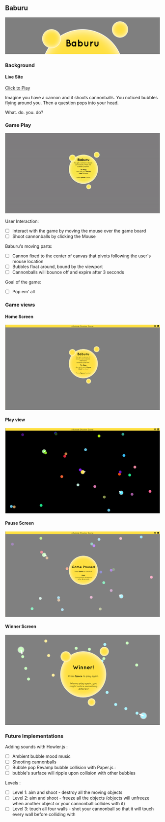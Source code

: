 ## Baburu

![header](./icons/header.png)

### Background
#### Live Site
[Click to Play](https://iamsammak.github.io/baburu/)

Imagine you have a cannon and it shoots cannonballs. You noticed bubbles flying around you. Then a question pops into your head.

What. do. you. do?

### Game Play

![game_play]

User Interaction:

- [ ] Interact with the game by moving the mouse over the game board
- [ ] Shoot cannonballs by clicking the Mouse

Baburu's moving parts:

- [ ] Cannon fixed to the center of canvas that pivots following the user's mouse location
- [ ] Bubbles float around, bound by the viewport
- [ ] Cannonballs will bounce off and expire after 3 seconds

Goal of the game:

- [ ] Pop em' all

### Game views

#### Home Screen
![homepage]

#### Play view
![gameview]

#### Pause Screen
![paused]

#### Winner Screen
![winner]

### Future Implementations

Adding sounds with Howler.js :
- [ ] Ambient bubble mood music
- [ ] Shooting cannonballs
- [ ] Bubble pop
Revamp bubble collision with Paper.js :
- [ ] bubble's surface will ripple upon collision with other bubbles

Levels :

- [ ] Level 1: aim and shoot - destroy all the moving objects
- [ ] Level 2: aim and shoot - freeze all the objects (objects will unfreeze when another object or your cannonball collides with it)
- [ ] Level 3: touch all four walls - shot your cannonball so that it will touch every wall before colliding with

<!-- Image Links -->
[game_play]: ./icons/game_play.gif
[homepage]: ./icons/splash.png
[gameview]: ./icons/game_play.png
[paused]: ./icons/paused.png
[winner]: ./icons/winner.png
